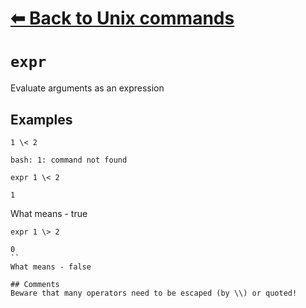 # [⬅ Back	to Unix commands](unix.md)
# `expr`
Evaluate arguments as an expression

## Examples
`1 \< 2`
```
bash: 1: command not found
```

`expr 1 \< 2`
```
1
```
What means - true

`expr 1 \> 2`
```
0
``
What means - false

## Comments
Beware that many operators need to be escaped (by \\) or quoted!

